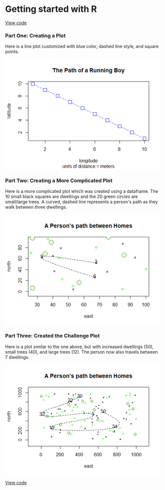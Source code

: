 # Getting started with R

[View code](https://github.com/micrittenden/Data440-AgentBasedModelling/blob/master/HW/1.2_Getting_started_w_R/getting_started_w_R.R)

### Part One: Creating a Plot

Here is a line plot customized with blue color, dashed line style, and square points.

![Image of line plot](CreatingLinePlot.png)

### Part Two: Creating a More Complicated Plot

Here is a more complicated plot which was created using a dataframe. The 10 small black squares are dwellings and the 20 green circles are small/large trees. A curved, dashed line represents a person's path as they walk between three dwellings.

![Image of complicated plot](CreatingComplicatedPlot.png)

### Part Three: Created the Challenge Plot

Here is a plot similar to the one above, but with increased dwellings (50), small trees (40), and large trees (12). The person now also travels between 7 dwellings.

![Image of challenge plot](ChallengePlot.png)


[View code](https://github.com/micrittenden/Data440-AgentBasedModelling/blob/master/HW/1.2_Getting_started_w_R/getting_started_w_R.R)
